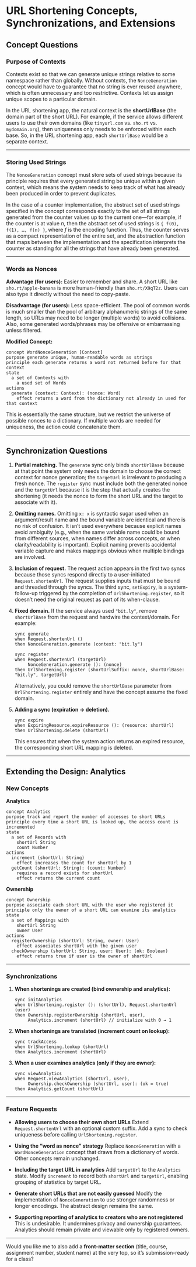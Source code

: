# URL Shortening Concepts, Synchronizations, and Extensions

## Concept Questions

### Purpose of Contexts

Contexts exist so that we can generate unique strings relative to some namespace rather than globally. Without contexts, the `NonceGeneration` concept would have to guarantee that no string is ever reused anywhere, which is often unnecessary and too restrictive. Contexts let us assign unique scopes to a particular domain.

In the URL shortening app, the natural context is the **shortUrlBase** (the domain part of the short URL). For example, if the service allows different users to use their own domains (like `tinyurl.com` vs. `sho.rt` vs. `mydomain.org`), then uniqueness only needs to be enforced within each base. So, in the URL shortening app, each `shortUrlBase` would be a separate context.

---

### Storing Used Strings

The `NonceGeneration` concept must store sets of used strings because its principle requires that every generated string be unique within a given context, which means the system needs to keep track of what has already been produced in order to prevent duplicates.

In the case of a counter implementation, the abstract set of used strings specified in the concept corresponds exactly to the set of all strings generated from the counter values up to the current one—for example, if the counter is at value *n*, then the abstract set of used strings is `{ f(0), f(1), …, f(n) }`, where *f* is the encoding function. Thus, the counter serves as a compact representation of the entire set, and the abstraction function that maps between the implementation and the specification interprets the counter as standing for all the strings that have already been generated.

---

### Words as Nonces

**Advantage (for users):**
Easier to remember and share. A short URL like `sho.rt/apple-banana` is more human-friendly than `sho.rt/X9qT2z`. Users can also type it directly without the need to copy-paste.

**Disadvantage (for users):**
Less space-efficient. The pool of common words is much smaller than the pool of arbitrary alphanumeric strings of the same length, so URLs may need to be longer (multiple words) to avoid collisions. Also, some generated words/phrases may be offensive or embarrassing unless filtered.

**Modified Concept:**

```plaintext
concept WordNonceGeneration [Context]
purpose generate unique, human-readable words as strings
principle each generate returns a word not returned before for that context
state
  a set of Contexts with
    a used set of Words
actions
  generate (context: Context): (nonce: Word)
    effect returns a word from the dictionary not already in used for that context
```

This is essentially the same structure, but we restrict the universe of possible nonces to a dictionary. If multiple words are needed for uniqueness, the action could concatenate them.

---

## Synchronization Questions

1. **Partial matching.**
   The `generate` sync only binds `shortUrlBase` because at that point the system only needs the domain to choose the correct context for nonce generation; the `targetUrl` is irrelevant to producing a fresh nonce. The `register` sync must include both the generated nonce and the `targetUrl` because it is the step that actually creates the shortening (it needs the nonce to form the short URL and the target to associate with it).

2. **Omitting names.**
   Omitting `x: x` is syntactic sugar used when an argument/result name and the bound variable are identical and there is no risk of confusion. It isn’t used everywhere because explicit names avoid ambiguity (e.g., when the same variable name could be bound from different sources, when names differ across concepts, or when clarity/readability is important). Explicit naming prevents accidental variable capture and makes mappings obvious when multiple bindings are involved.

3. **Inclusion of request.**
   The request action appears in the first two syncs because those syncs respond directly to a user-initiated `Request.shortenUrl`. The request supplies inputs that must be bound and threaded through the syncs. The third sync, `setExpiry`, is a system-follow-up triggered by the completion of `UrlShortening.register`, so it doesn’t need the original request as part of its when-clause.

4. **Fixed domain.**
   If the service always used `"bit.ly"`, remove `shortUrlBase` from the request and hardwire the context/domain. For example:

   ```plaintext
   sync generate
   when Request.shortenUrl ()
   then NonceGeneration.generate (context: "bit.ly")

   sync register
   when Request.shortenUrl (targetUrl)
        NonceGeneration.generate (): (nonce)
   then UrlShortening.register (shortUrlSuffix: nonce, shortUrlBase: "bit.ly", targetUrl)
   ```

   Alternatively, you could remove the `shortUrlBase` parameter from `UrlShortening.register` entirely and have the concept assume the fixed domain.

5. **Adding a sync (expiration → deletion).**

   ```plaintext
   sync expire
   when ExpiringResource.expireResource (): (resource: shortUrl)
   then UrlShortening.delete (shortUrl)
   ```

   This ensures that when the system action returns an expired resource, the corresponding short URL mapping is deleted.

---

## Extending the Design: Analytics

### New Concepts

**Analytics**

```plaintext
concept Analytics
purpose track and report the number of accesses to short URLs
principle every time a short URL is looked up, the access count is incremented
state
  a set of Records with
    shortUrl String
    count Number
actions
  increment (shortUrl: String)
    effect increases the count for shortUrl by 1
  getCount (shortUrl: String): (count: Number)
    requires a record exists for shortUrl
    effect returns the current count
```

**Ownership**

```plaintext
concept Ownership
purpose associate each short URL with the user who registered it
principle only the owner of a short URL can examine its analytics
state
  a set of Mappings with
    shortUrl String
    owner User
actions
  registerOwnership (shortUrl: String, owner: User)
    effect associates shortUrl with the given user
  checkOwnership (shortUrl: String, user: User): (ok: Boolean)
    effect returns true if user is the owner of shortUrl
```

---

### Synchronizations

1. **When shortenings are created (bind ownership and analytics):**

   ```plaintext
   sync initAnalytics
   when UrlShortening.register (): (shortUrl), Request.shortenUrl (user)
   then Ownership.registerOwnership (shortUrl, user),
        Analytics.increment (shortUrl) // initialize with 0 → 1
   ```

2. **When shortenings are translated (increment count on lookup):**

   ```plaintext
   sync trackAccess
   when UrlShortening.lookup (shortUrl)
   then Analytics.increment (shortUrl)
   ```

3. **When a user examines analytics (only if they are owner):**

   ```plaintext
   sync viewAnalytics
   when Request.viewAnalytics (shortUrl, user),
        Ownership.checkOwnership (shortUrl, user): (ok = true)
   then Analytics.getCount (shortUrl)
   ```

---

### Feature Requests

* **Allowing users to choose their own short URLs**
  Extend `Request.shortenUrl` with an optional custom suffix. Add a sync to check uniqueness before calling `UrlShortening.register`.

* **Using the “word as nonce” strategy**
  Replace `NonceGeneration` with a `WordNonceGeneration` concept that draws from a dictionary of words. Other concepts remain unchanged.

* **Including the target URL in analytics**
  Add `targetUrl` to the `Analytics` state. Modify `increment` to record both `shortUrl` and `targetUrl`, enabling grouping of statistics by target URL.

* **Generate short URLs that are not easily guessed**
  Modify the implementation of `NonceGeneration` to use stronger randomness or longer encodings. The abstract design remains the same.

* **Supporting reporting of analytics to creators who are not registered**
  This is undesirable. It undermines privacy and ownership guarantees. Analytics should remain private and viewable only by registered owners.

---

Would you like me to also add a **front-matter section** (title, course, assignment number, student name) at the very top, so it’s submission-ready for a class?
